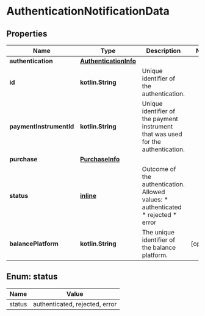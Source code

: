 
# AuthenticationNotificationData

## Properties
Name | Type | Description | Notes
------------ | ------------- | ------------- | -------------
**authentication** | [**AuthenticationInfo**](AuthenticationInfo.md) |  | 
**id** | **kotlin.String** | Unique identifier of the authentication. | 
**paymentInstrumentId** | **kotlin.String** | Unique identifier of the payment instrument that was used for the authentication. | 
**purchase** | [**PurchaseInfo**](PurchaseInfo.md) |  | 
**status** | [**inline**](#Status) | Outcome of the authentication. Allowed values: * authenticated * rejected * error | 
**balancePlatform** | **kotlin.String** | The unique identifier of the balance platform. |  [optional]


<a name="Status"></a>
## Enum: status
Name | Value
---- | -----
status | authenticated, rejected, error



